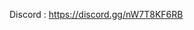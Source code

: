 Discord : https://discord.gg/nW7T8KF6RB




<!---
kingman1qr/kingman1qr is a ✨ special ✨ repository because its `README.md` (this file) appears on your GitHub profile.
You can click the Preview link to take a look at your changes.
--->
